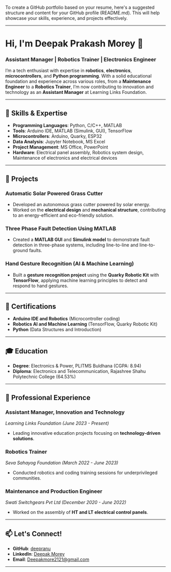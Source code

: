To create a GitHub portfolio based on your resume, here's a suggested structure and content for your GitHub profile (README.md). This will help showcase your skills, experience, and projects effectively.

---

# Hi, I'm Deepak Prakash Morey 👋

### Assistant Manager | Robotics Trainer | Electronics Engineer

I’m a tech enthusiast with expertise in **robotics**, **electronics**, **microcontrollers**, and **Python programming**. With a solid educational foundation and experience across various roles, from a **Maintenance Engineer** to a **Robotics Trainer**, I’m now contributing to innovation and technology as an **Assistant Manager** at Learning Links Foundation.

---

## 🔧 Skills & Expertise
- **Programming Languages**: Python, C/C++, MATLAB
- **Tools**: Arduino IDE, MATLAB (Simulink, GUI), TensorFlow
- **Microcontrollers**: Arduino, Quarky, ESP32
- **Data Analysis**: Jupyter Notebook, MS Excel
- **Project Management**: MS Office, PowerPoint
- **Hardware**: Electrical panel assembly, Robotics system design, Maintenance of electronics and electrical devices

---

## 🚀 Projects
### Automatic Solar Powered Grass Cutter
- Developed an autonomous grass cutter powered by solar energy.
- Worked on the **electrical design** and **mechanical structure**, contributing to an energy-efficient and eco-friendly solution.

### Three Phase Fault Detection Using MATLAB
- Created a **MATLAB GUI** and **Simulink model** to demonstrate fault detection in three-phase systems, including line-to-line and line-to-ground faults.

### Hand Gesture Recognition (AI & Machine Learning)
- Built a **gesture recognition project** using the **Quarky Robotic Kit** with **TensorFlow**, applying machine learning principles to detect and respond to hand gestures.

---

## 📜 Certifications
- **Arduino IDE and Robotics** (Microcontroller coding)
- **Robotics AI and Machine Learning** (TensorFlow, Quarky Robotic Kit)
- **Python** (Data Structures and Introduction)

---

## 🎓 Education
- **Degree**: Electronics & Power, PLITMS Buldhana (CGPA: 8.94)
- **Diploma**: Electronics and Telecommunication, Rajashree Shahu Polytechnic College (64.53%)

---

## 💼 Professional Experience
### Assistant Manager, Innovation and Technology  
*Learning Links Foundation (June 2023 - Present)*  
- Leading innovative education projects focusing on **technology-driven solutions**.

### Robotics Trainer  
*Seva Sahayog Foundation (March 2022 - June 2023)*  
- Conducted robotics and coding training sessions for underprivileged communities.

### Maintenance and Production Engineer  
*Swati Switchgears Pvt Ltd (December 2020 - June 2022)*  
- Worked on the assembly of **HT and LT electrical control panels**.

---

## 📫 Let's Connect!
- **GitHub**: [deepranu](https://github.com/deepranu)
- **LinkedIn**: [Deepak Morey](https://linkedin.com/in/deepakmore2121)
- **Email**: Deepakmore2121@gmail.com

---
